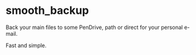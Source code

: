 # smooth_backup

Back your main files to some PenDrive, path or direct for your personal e-mail. 

Fast and simple. 
